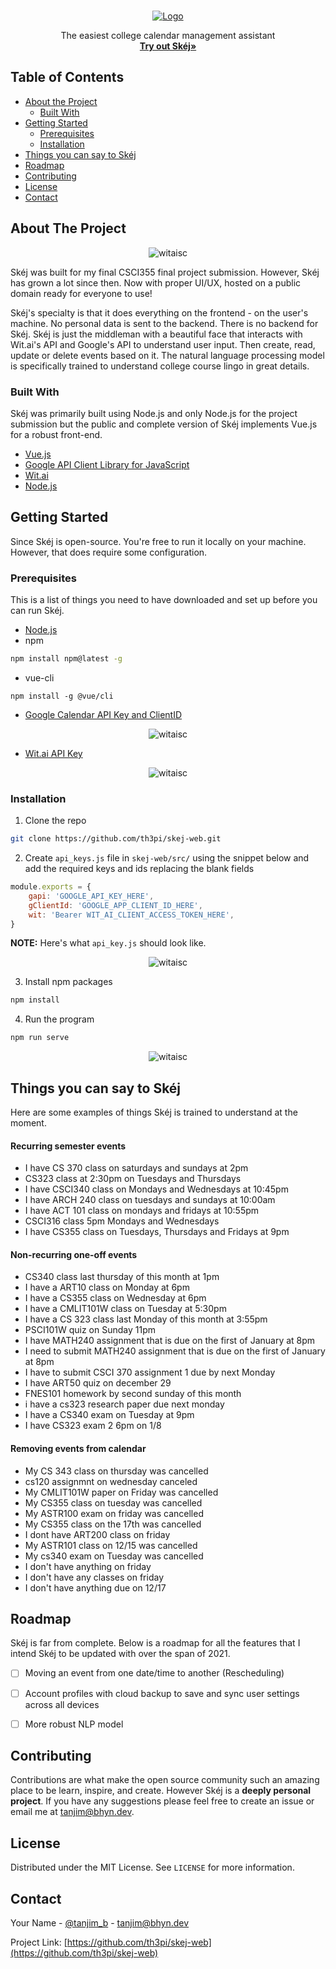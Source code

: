 
<!-- PROJECT LOGO -->
<br />
<p align="center">
  <a href="https://skej.bhyn.dev">
    <img src="https://i.imgur.com/fN4gNWI.png" alt="Logo" >
  </a>
  <p align="center">
    The easiest college calendar management assistant
    <br />
    <a href="https:/skej.bhyn.dev"><strong>Try out Skéj»</strong></a>
</p>

<!-- TABLE OF CONTENTS -->
## Table of Contents

* [About the Project](#about-the-project)
  * [Built With](#built-with)
* [Getting Started](#getting-started)
  * [Prerequisites](#prerequisites)
  * [Installation](#installation)
* [Things you can say to Skéj](#things-you-can-say-to-skéj)
* [Roadmap](#roadmap)
* [Contributing](#contributing)
* [License](#license)
* [Contact](#contact)

<!-- ABOUT THE PROJECT -->
## About The Project

<p align="center">
    <img src="https://i.imgur.com/dlgzUiD.png" alt="witaisc">
</p>

Skéj was built for my final CSCI355 final project submission. However, Skéj has grown a lot since then. Now with proper UI/UX, hosted on a public domain ready for everyone to use!

Skéj's specialty is that it does everything on the frontend - on the user's machine. No personal data is sent to the backend. There is no backend for Skéj. Skéj is just the middleman with a beautiful face that interacts with Wit.ai's API and Google's API to understand user input. Then create, read, update or delete events based on it. The natural language processing model is specifically trained to understand college course lingo in great details.

### Built With
Skéj was primarily built using Node.js and only Node.js for the project submission but the public and complete version of Skéj implements Vue.js for a robust front-end.
* [Vue.js](https://vuejs.org/)
* [Google API Client Library for JavaScript](https://github.com/google/google-api-javascript-client)
* [Wit.ai](https://wit.ai/)
* [Node.js](https://nodejs.org/en/)



<!-- GETTING STARTED -->
## Getting Started

Since Skéj is open-source. You're free to run it locally on your machine. However, that does require some configuration.

### Prerequisites

This is a list of things you need to have downloaded and set up before you can run Skéj.
* [Node.js](https://nodejs.org/en/)
* npm
```sh
npm install npm@latest -g
```
* vue-cli
```
npm install -g @vue/cli
```
* [Google Calendar API Key and ClientID](https://console.developers.google.com/apis/library/calendar-json.googleapis.com)

<p align="center">
    <img src="https://i.imgur.com/vqsOxFh.png" alt="witaisc">
</p>

* [Wit.ai API Key](https://wit.ai/)
<p align="center">
    <img src="https://i.imgur.com/1nbbiJh.png" alt="witaisc">
</p>

### Installation

1. Clone the repo 
```sh
git clone https://github.com/th3pi/skej-web.git
```
2. Create `api_keys.js` file in `skej-web/src/` using the snippet below and add the required keys and ids replacing the blank fields
```js
module.exports = {
    gapi: 'GOOGLE_API_KEY_HERE',
    gClientId: 'GOOGLE_APP_CLIENT_ID_HERE',
    wit: 'Bearer WIT_AI_CLIENT_ACCESS_TOKEN_HERE',
}
```

**NOTE:** Here's what `api_key.js` should look like.
<p align="center">
    <img src="https://i.imgur.com/9bOQNwA.png" alt="witaisc">
</p>


3. Install npm packages
```sh
npm install
```
4. Run the program
```sh
npm run serve
```
<p align="center">
    <img src="https://i.imgur.com/7qa8OY7.png" alt="witaisc">
</p>

<!-- USAGE EXAMPLES -->
## Things you can say to Skéj

Here are some examples of things Skéj is trained to understand at the moment.

#### Recurring semester events
- I have CS 370 class on saturdays and sundays at 2pm
- CS323 class at 2:30pm on Tuesdays and Thursdays
- I have CSCI340 class on Mondays and Wednesdays at 10:45pm
- I have ARCH 240 class on tuesdays and sundays at 10:00am
- I have ACT 101 class on mondays and fridays at 10:55pm
- CSCI316 class 5pm Mondays and Wednesdays
- I have CS355 class on Tuesdays, Thursdays and Fridays at 9pm

#### Non-recurring one-off events

- CS340 class last thursday of this month at 1pm
- I have a ART10 class on Monday at 6pm
- I have a CS355 class on Wednesday at 6pm
- I have a CMLIT101W class on Tuesday at 5:30pm
- I have a CS 323 class last Monday of this month at 3:55pm
- PSCI101W quiz on Sunday 11pm
- I have MATH240 assignment that is due on the first of January at 8pm
- I need to submit MATH240 assignment that is due on the first of January at 8pm
- I have to submit CSCI 370 assignment 1 due by next Monday
- I have ART50 quiz on december 29
- FNES101 homework by second sunday of this month
- i have a cs323 research paper due next monday
- I have a CS340 exam on Tuesday at 9pm
- I have CS323 exam 2 6pm on 1/8

#### Removing events from calendar

- My CS 343 class on thursday was cancelled
- cs120 assignmnt on wednesday canceled
- My CMLIT101W paper on Friday was cancelled
- My CS355 class on tuesday was cancelled
- My ASTR100 exam on friday was cancelled
- My CS355 class on the 17th was cancelled
- I dont have ART200 class on friday
- My ASTR101 class on 12/15 was cancelled
- My cs340 exam on Tuesday was cancelled
- I don't have anything on friday
- I don't have any classes on friday
- I don't have anything due on 12/17

<!-- ROADMAP -->
## Roadmap

Skéj is far from complete. Below is a roadmap for all the features that I intend Skéj to be updated with over the span of 2021.
- [ ] Moving an event from one date/time to another (Rescheduling)
- [ ] Account profiles with cloud backup to save and sync user settings across all devices
- [ ] More robust NLP model


<!-- CONTRIBUTING -->
## Contributing

Contributions are what make the open source community such an amazing place to be learn, inspire, and create. However Skéj is a **deeply personal project**. If you have any suggestions please feel free to create an issue or email me at tanjim@bhyn.dev.

<!-- LICENSE -->
## License
Distributed under the MIT License. See `LICENSE` for more information.

<!-- CONTACT -->
## Contact

Your Name - [@tanjim_b](https://twitter.com/tanjim_b) - tanjim@bhyn.dev

Project Link: [https://github.com/th3pi/skej-web](https://github.com/th3pi/skej-web)
